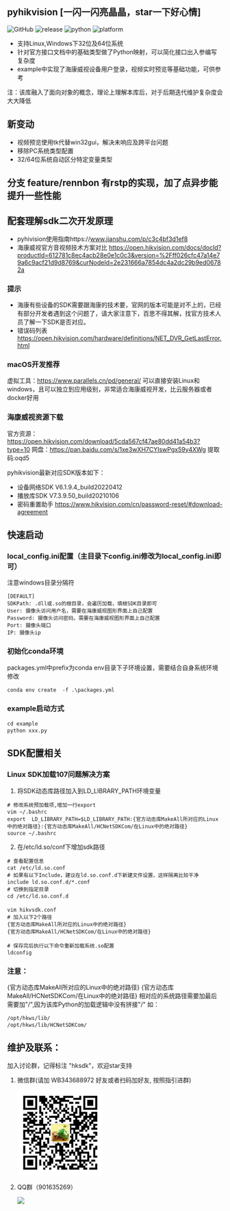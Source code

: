 ## pyhikvision [一闪一闪亮晶晶，star一下好心情]
![GitHub](https://img.shields.io/github/license/Rennbon/pyhikvision)
![release](https://img.shields.io/github/v/release/Rennbon/pyhikvision)
![python](https://img.shields.io/badge/python-3.10.4-brightgreen)
![platform](https://img.shields.io/badge/platform-Linux64|Linux32|win64|win32-lightgrey)

- 支持Linux,Windows下32位及64位系统
- 针对官方接口文档中的基础类型做了Python映射，可以简化接口出入参编写复杂度
- example中实现了海康威视设备用户登录，视频实时预览等基础功能，可供参考

注：该库融入了面向对象的概念，理论上理解本库后，对于后期迭代维护复杂度会大大降低
 
## 新变动
- 视频预览使用tk代替win32gui，解决未响应及跨平台问题
- 移除PC系统类型配置
- 32/64位系统自动区分特定变量类型
## 分支 feature/rennbon 有rstp的实现，加了点异步能提升一些性能

## 配套理解sdk二次开发原理
- pyhivision使用指南https://www.jianshu.com/p/c3c4bf3d1ef8
- 海康威视官方音视频技术方案对比 https://open.hikvision.com/docs/docId?productId=612781c8ec4acb28e0e1c0c3&version=%2Fff026cfc47a14e79a6c9acf21d9d8769&curNodeId=2e231666a7854dc4a2dc29b9ed06782a

### 提示
- 海康有些设备的SDK需要跟海康的技术要，官网的版本可能是对不上的，已经有部分开发者遇到这个问题了，请大家注意下，百思不得其解，找官方技术人员了解一下SDK是否对应。
- 错误码列表 https://open.hikvision.com/hardware/definitions/NET_DVR_GetLastError.html

### macOS开发推荐
虚拟工具：https://www.parallels.cn/pd/general/
可以直接安装Linux和windows，且可以独立到应用级别，非常适合海康威视开发，比云服务器或者docker好用

### 海康威视资源下载
官方资源：https://open.hikvision.com/download/5cda567cf47ae80dd41a54b3?type=10
网盘：https://pan.baidu.com/s/1xe3wXH7CYIswPgx59y4XWg 提取码:oqd5

pyhikvision最新对应SDK版本如下：
- 设备网络SDK V6.1.9.4_build20220412
- 播放库SDK V7.3.9.50_build20210106
- 密码重置助手 https://www.hikvision.com/cn/password-reset/#download-agreement

## 快速启动
### local_config.ini配置（主目录下config.ini修改为local_config.ini即可）
注意windows目录分隔符
```
[DEFAULT]
SDKPath: .dll或.so的根目录，会遍历加载，填根SDK目录即可
User: 摄像头访问用户名，需要在海康威视图形界面上自己配置
Password: 摄像头访问密码，需要在海康威视图形界面上自己配置
Port: 摄像头端口
IP: 摄像头ip

```

### 初始化conda环境
packages.yml中prefix为conda env目录下子环境设置，需要结合自身系统环境修改

```
conda env create  -f .\packages.yml
```

### example启动方式

```
cd example
python xxx.py
```

## SDK配置相关
### Linux SDK加载107问题解决方案
1. 将SDK动态库路径加入到LD_LIBRARY_PATH环境变量

```
# 修改系统预加载项,增加一行export
vim ~/.bashrc
export  LD_LIBRARY_PATH=$LD_LIBRARY_PATH:{官方动态库MakeAll所对应的Linux中的绝对路径}:{官方动态库MakeAll/HCNetSDKCom/在Linux中的绝对路径}
source ~/.bashrc

```

2. 在/etc/ld.so/conf下增加sdk路径

```
# 查看配置信息
cat /etc/ld.so.conf
# 如果有以下Include，建议在ld.so.conf.d下新建文件设置，这样隔离比较干净
include ld.so.conf.d/*.conf
# 切换到指定目录
cd /etc/ld.so.conf.d

vim hikvsdk.conf
# 加入以下2个路径
{官方动态库MakeAll所对应的Linux中的绝对路径}
{官方动态库MakeAll/HCNetSDKCom/在Linux中的绝对路径}

# 保存完后执行以下命令重新加载系统.so配置
ldconfig

```

### 注意：

{官方动态库MakeAll所对应的Linux中的绝对路径} {官方动态库MakeAll/HCNetSDKCom/在Linux中的绝对路径} 相对应的系统路径需要加最后需要加"/",因为该库Python的加载逻辑中没有拼接"/"
如：

```
/opt/hkws/lib/
/opt/hkws/lib/HCNetSDKCom/
```

## 维护及联系：

加入讨论群，记得标注 "hksdk"，欢迎star支持

1. 微信群(请加 WB343688972 好友或者扫码加好友, 按照指引进群)

   <img src="./doc/wechat.png" width="200px" >
2. QQ群（901635269）

   <img src="./doc/qq-qr.jpg" width="200px" >


